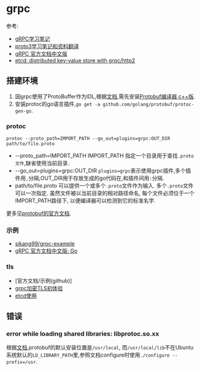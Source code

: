 # grpc

参考:
- [gRPC学习笔记](https://github.com/skyao/leaning-grpc)
- [proto3学习笔记和资料翻译](http://skyao.github.io/leaning-proto3/)
- [gRPC 官方文档中文版](http://doc.oschina.net/grpc)
- [etcd: distributed key-value store with grpc/http2](https://blog.gopheracademy.com/advent-2015/etcd-distributed-key-value-store-with-grpc-http2/)

## 搭建环境

1. 因grpc使用了ProtoBuffer作为IDL,根据[文档](https://github.com/golang/protobuf),需先安装[Protobuf编译器 c++版](https://github.com/google/protobuf/releases).
2. 安装protoc的go语言插件,`go get -a github.com/golang/protobuf/protoc-gen-go`.

### protoc

```
protoc --proto_path=IMPORT_PATH --go_out=plugins=grpc:OUT_DIR path/to/file.proto
```

- --proto_path=IMPORT_PATH IMPORT_PATH 指定一个目录用于查找`.proto文件`,缺省使用当前目录`.`
- --go_out=plugins=grpc:OUT_DIR `plugins=grpc`表示使用grpc插件,多个插件用`,`分隔;OUT_DIR用于存放生成的go代码在,和插件间用`:`分隔.
- path/to/file.proto 可以提供一个或多个`.proto`文件作为输入. 多个`.proto`文件可以一次指定. 虽然文件被以当前目录的相对路径命名, 每个文件必须位于一个IMPORT_PATH路径下, 以便编译器可以检测到它的标准名字.

更多见[protobuf的官方文档](https://github.com/golang/protobuf).

### 示例

- [sikang99/grpc-example](https://github.com/sikang99/grpc-example)
- [gRPC 官方文档中文版: Go](http://doc.oschina.net/grpc?t=60133)

### tls

- [官方文档/示例(github)]
- [grpc加密TLS初体验](http://studygolang.com/articles/3220)
- [etcd使用](https://github.com/coreos/etcd/blob/340df26883b8604b574bef32e3b31a396cdb3bad/etcdserver/api/v3rpc/grpc.go)

## 错误

### error while loading shared libraries: libprotoc.so.xx

根据[文档](https://github.com/google/protobuf/blob/master/src/README.md),protobuf的默认安装位置是`/usr/local`,
而`/usr/local/lib`不在Ubuntu系统默认的`LD_LIBRARY_PATH`里,参照文档configure时使用`./configure --prefix=/usr`.
